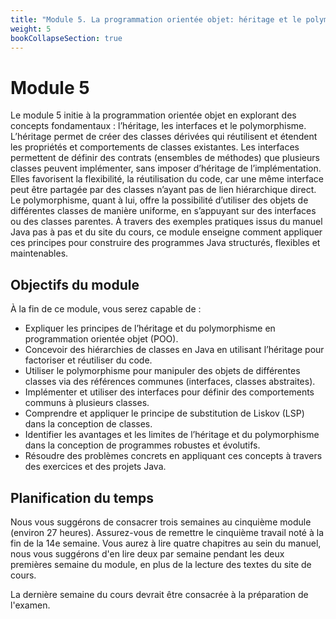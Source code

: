 ```yaml
---
title: "Module 5. La programmation orientée objet: héritage et le polymorphisme"
weight: 5
bookCollapseSection: true
---
```



# Module 5

Le module 5 initie à la programmation orientée objet en explorant des concepts fondamentaux : l’héritage, les interfaces et le polymorphisme. L’héritage permet de créer des classes dérivées qui réutilisent et étendent les propriétés et comportements de classes existantes. Les interfaces permettent de définir des contrats (ensembles de méthodes) que plusieurs classes peuvent implémenter, sans imposer d’héritage de l’implémentation. Elles favorisent la flexibilité, la réutilisation du code, car une même interface peut être partagée par des classes n’ayant pas de lien hiérarchique direct. Le polymorphisme, quant à lui, offre la possibilité d’utiliser des objets de différentes classes de manière uniforme, en s’appuyant sur des interfaces ou des classes parentes. À travers des exemples pratiques issus du manuel Java pas à pas et du site du cours, ce module enseigne comment appliquer ces principes pour construire des programmes Java structurés, flexibles et maintenables.


## Objectifs du module

À la fin de ce module, vous serez capable de :

- Expliquer les principes de l’héritage et du polymorphisme en programmation orientée objet (POO).
- Concevoir des hiérarchies de classes en Java en utilisant l’héritage pour factoriser et réutiliser du code.
- Utiliser le polymorphisme pour manipuler des objets de différentes classes via des références communes (interfaces, classes abstraites).
- Implémenter et utiliser des interfaces pour définir des comportements communs à plusieurs classes.
- Comprendre et appliquer le principe de substitution de Liskov (LSP) dans la conception de classes.
- Identifier les avantages et les limites de l’héritage et du polymorphisme dans la conception de programmes robustes et évolutifs.
- Résoudre des problèmes concrets en appliquant ces concepts à travers des exercices et des projets Java.


## Planification du temps

Nous vous suggérons de consacrer trois semaines au cinquième module  (environ 27 heures). Assurez-vous de remettre
le cinquième travail noté à la fin de la 14e semaine. Vous aurez à lire quatre chapitres au sein du manuel,
nous vous suggérons d'en lire deux par semaine pendant les deux premières semaine du module, en plus
de la lecture des textes du site de cours.

La dernière semaine du cours devrait être consacrée à la préparation de l'examen.